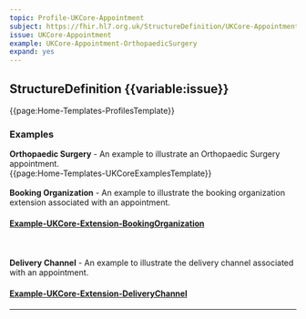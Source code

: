 ```yaml
---
topic: Profile-UKCore-Appointment
subject: https://fhir.hl7.org.uk/StructureDefinition/UKCore-Appointment
issue: UKCore-Appointment
example: UKCore-Appointment-OrthopaedicSurgery
expand: yes
---
```



## StructureDefinition {{variable:issue}}

<nocheck>

{{page:Home-Templates-ProfilesTemplate}}

<div id="Examples" class="tabcontent">
  <h3>Examples</h3>
  <b>Orthopaedic Surgery</b> - An example to illustrate an Orthopaedic Surgery appointment.<br/>
{{page:Home-Templates-UKCoreExamplesTemplate}}
<br/><br/>
<b>Booking Organization</b> - An example to illustrate the booking organization extension associated with an appointment.<br/>
 <h4><a href='https://simplifier.net/guide/UK-Core-Implementation-Guide-STU3-Sequence/Home/Examples/Extension-Examples/Example-UKCore-Extension-BookingOrganization.page.md?version=current' target="_blank">Example-UKCore-Extension-BookingOrganization</a></h4>
<br/><br/>
<b>Delivery Channel</b> - An example to illustrate the delivery channel associated with an appointment.<br/>
 <h4><a href='https://simplifier.net/guide/UK-Core-Implementation-Guide-STU3-Sequence/Home/Examples/Extension-Examples/Example-UKCore-Extension-DeliveryChannel.page.md?version=current' target="_blank">Example-UKCore-Extension-DeliveryChannel</a></h4>
</div>

</nocheck>
<hr class="thickline">

